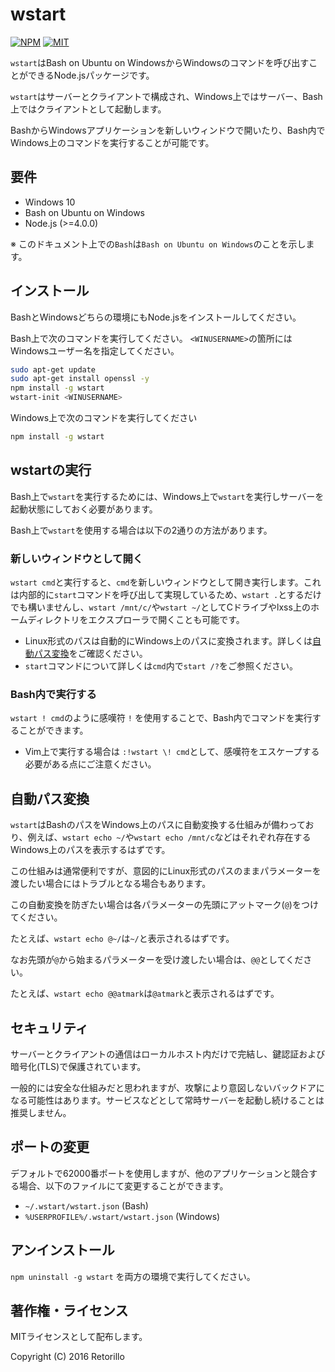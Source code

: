 # wstart

[![NPM](https://img.shields.io/npm/v/wstart.svg)](https://www.npmjs.com/package/wstart)
[![MIT](https://img.shields.io/badge/license-MIT-blue.svg)](https://opensource.org/licenses/MIT)

`wstart`はBash on Ubuntu on WindowsからWindowsのコマンドを呼び出すことができるNode.jsパッケージです。

`wstart`はサーバーとクライアントで構成され、Windows上ではサーバー、Bash上ではクライアントとして起動します。

BashからWindowsアプリケーションを新しいウィンドウで開いたり、Bash内でWindows上のコマンドを実行することが可能です。

## 要件

- Windows 10
- Bash on Ubuntu on Windows
- Node.js (>=4.0.0)

※ このドキュメント上での`Bash`は`Bash on Ubuntu on Windows`のことを示します。

## インストール

BashとWindowsどちらの環境にもNode.jsをインストールしてください。

Bash上で次のコマンドを実行してください。
`<WINUSERNAME>`の箇所にはWindowsユーザー名を指定してください。

```bash
sudo apt-get update
sudo apt-get install openssl -y
npm install -g wstart
wstart-init <WINUSERNAME>
```

Windows上で次のコマンドを実行してください

```bash
npm install -g wstart
```

## wstartの実行

Bash上で`wstart`を実行するためには、Windows上で`wstart`を実行しサーバーを起動状態にしておく必要があります。

Bash上で`wstart`を使用する場合は以下の2通りの方法があります。

### 新しいウィンドウとして開く

`wstart cmd`と実行すると、`cmd`を新しいウィンドウとして開き実行します。これは内部的に`start`コマンドを呼び出して実現しているため、`wstart .`とするだけでも構いませんし、`wstart /mnt/c/`や`wstart ~/`としてCドライブやlxss上のホームディレクトリをエクスプローラで開くことも可能です。

- Linux形式のパスは自動的にWindows上のパスに変換されます。詳しくは[自動パス変換](#自動パス変換)をご確認ください。
- `start`コマンドについて詳しくは`cmd`内で`start /?`をご参照ください。

### Bash内で実行する

`wstart ! cmd`のように感嘆符 `!` を使用することで、Bash内でコマンドを実行することができます。

- Vim上で実行する場合は `:!wstart \! cmd`として、感嘆符をエスケープする必要がある点にご注意ください。

## 自動パス変換

`wstart`はBashのパスをWindows上のパスに自動変換する仕組みが備わっており、例えば、`wstart echo ~/`や`wstart echo /mnt/c`などはそれぞれ存在するWindows上のパスを表示するはずです。

この仕組みは通常便利ですが、意図的にLinux形式のパスのままパラメーターを渡したい場合にはトラブルとなる場合もあります。

この自動変換を防ぎたい場合は各パラメーターの先頭にアットマーク(`@`)をつけてください。

たとえば、`wstart echo @~/`は`~/`と表示されるはずです。

なお先頭が`@`から始まるパラメーターを受け渡したい場合は、`@@`としてください。

たとえば、`wstart echo @@atmark`は`@atmark`と表示されるはずです。

## セキュリティ

サーバーとクライアントの通信はローカルホスト内だけで完結し、鍵認証および暗号化(TLS)で保護されています。

一般的には安全な仕組みだと思われますが、攻撃により意図しないバックドアになる可能性はあります。サービスなどとして常時サーバーを起動し続けることは推奨しません。

## ポートの変更

デフォルトで62000番ポートを使用しますが、他のアプリケーションと競合する場合、以下のファイルにて変更することができます。

- `~/.wstart/wstart.json` (Bash)
- `%USERPROFILE%/.wstart/wstart.json` (Windows)

## アンインストール

`npm uninstall -g wstart` を両方の環境で実行してください。

## 著作権・ライセンス

MITライセンスとして配布します。

Copyright (C) 2016 Retorillo
